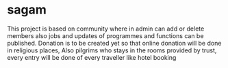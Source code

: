 # sagam
This project is based on community where in admin can add or delete members also jobs and updates of programmes and functions can be published. Donation is to be created yet so that online donation will be done in religious places, Also pilgrims who stays in the rooms provided by trust, every entry will be done of every traveller like hotel booking
